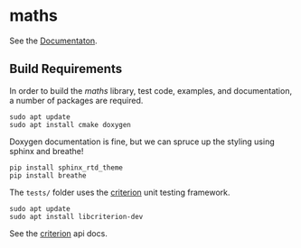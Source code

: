 # maths

See the [Documentaton](https://hadella.github.io/maths/).

## Build Requirements

In order to build the *maths* library, test code, examples, and documentation, a number of packages
are required.

```
sudo apt update
sudo apt install cmake doxygen
```

Doxygen documentation is fine, but we can spruce up the styling using sphinx and breathe!

```
pip install sphinx_rtd_theme
pip install breathe
```

The `tests/` folder uses the [criterion](https://github.com/Snaipe/Criterion) unit testing
framework.

```
sudo apt update
sudo apt install libcriterion-dev
```

See the [criterion](https://criterion.readthedocs.io/en/master/index.html) api docs.